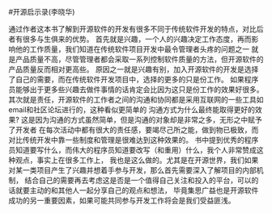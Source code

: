 #开源启示录(李晓华) 

通过作者这本书了解到开源软件的开发有很多不同于传统软件开发的特点，对比后者有很多与生俱来的优势。
首先就是兴趣，一个人的兴趣决定工作态度，再而影响他的工作质量，我们知道在传统软件项目开发中最令管理者头疼的问题之一
就是产品质量不高，尽管管理者都会采取一系列控制软件质量的方法，但开源软件的产品质量反而相对更高些。
原因之一就是兴趣有别，加入开源软件的开发是选择了自己的需要，而在传统软件开发项目中，选择的更多的只是份工作。
如果程序员能够出于更多些兴趣去做件事情的话肯定会比因为这只是份工作的效果好很多。
其次就是责任，开源软件的工作者之间的沟通和协同都是采用互联网的一些工具如email和社区论坛进行的，这种看似更简单的
沟通方式为什么最终能取得更好的效果? 这是因为沟通的方式虽然简单，但是沟通的对象却是非常之多，无形之中赋予了开发者
在每次活动中都有很大的责任感，要竭尽己所之能，做到物已极致，而对比传统开发中靠一些制度和管理是很难达到这种效果的。
书中提到优秀的程序员知道要写什么，而伟大的程序员知道要改写（和重用）什么，我个人非常赞成这种观点，事实上在很多工作上，
我也是这么做的。尤其是在开源世界，我们如果对某一类项目产生了兴趣并想着手参与开发，那么首先需要深入了解项目的内部机制，
结合自己的需要再去考虑这是否是一个值得自己关注和投入的平台，可以的话就要主动的和其他人一起分享自己的观点和想法，
毕竟集思广益也是开源软件成功的另一重要因素，如果可能共同参与开发工作将会是我们受益匪浅。

